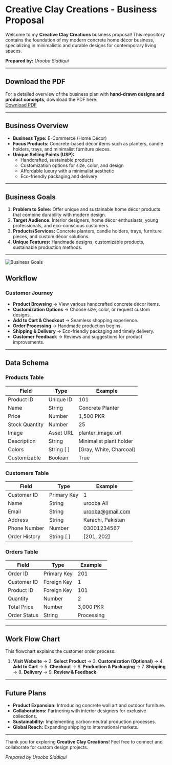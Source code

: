 # Creative Clay Creations - Business Proposal

Welcome to my **Creative Clay Creations** business proposal! This repository contains the foundation of my modern concrete home décor business, specializing in minimalistic and durable designs for contemporary living spaces.

**Prepared by:** *Urooba Siddiqui*

---

## **Download the PDF**

For a detailed overview of the business plan with **hand-drawn designs and product concepts**, download the PDF here:\
[Download PDF](https://drive.google.com/drive/folders/1CeOgBY-sRd1MG1eUsCk4NCKP-ejw7x7G)

---

## **Business Overview**

- **Business Type:** E-Commerce (Home Décor)
- **Focus Products:** Concrete-based décor items such as planters, candle holders, trays, and minimalist furniture pieces.
- **Unique Selling Points (USP):**
  - Handcrafted, sustainable products
  - Customization options for size, color, and design
  - Affordable luxury with a minimalist aesthetic
  - Eco-friendly packaging and delivery

---

## **Business Goals**

1. **Problem to Solve:** Offer unique and sustainable home décor products that combine durability with modern design.
2. **Target Audience:** Interior designers, home décor enthusiasts, young professionals, and eco-conscious customers.
3. **Products/Services:** Concrete planters, candle holders, trays, furniture pieces, and custom décor solutions.
4. **Unique Features:** Handmade designs, customizable products, sustainable production methods.

---
![Business Goals]((https://drive.google.com/drive/folders/1CeOgBY-sRd1MG1eUsCk4NCKP-ejw7x7G)
)


## **Workflow**

### **Customer Journey**

- **Product Browsing** → View various handcrafted concrete décor items.
- **Customization Options** → Choose size, color, or request custom designs.
- **Add to Cart & Checkout** → Seamless shopping experience.
- **Order Processing** → Handmade production begins.
- **Shipping & Delivery** → Eco-friendly packaging and timely delivery.
- **Customer Feedback** → Reviews and suggestions for product improvements.

---

## **Data Schema**

### **Products Table**

| Field          | Type       | Example                 |
| -------------- | ---------- | ----------------------- |
| Product ID     | Unique ID  | 101                     |
| Name           | String     | Concrete Planter        |
| Price          | Number     | 1,500 PKR               |
| Stock Quantity | Number     | 25                      |
| Image          | Asset URL  | planter\_image\_url     |
| Description    | String     | Minimalist plant holder |
| Colors         | String [ ] | [Gray, White, Charcoal] |
| Customizable   | Boolean    | True                    |

### **Customers Table**

| Field         | Type        | Example                                      |
| ------------- | ----------- | -------------------------------------------- |
| Customer ID   | Primary Key | 1                                            |
| Name          | String      | urooba Ali                                   |
| Email         | String      | [urooba@gmail.com](mailto\:urooba@gmail.com) |
| Address       | String      | Karachi, Pakistan                            |
| Phone Number  | Number      | 03001234567                                  |
| Order History | String [ ]  | [201, 202]                                   |

### **Orders Table**

| Field        | Type        | Example    |
| ------------ | ----------- | ---------- |
| Order ID     | Primary Key | 201        |
| Customer ID  | Foreign Key | 1          |
| Product ID   | Foreign Key | 101        |
| Quantity     | Number      | 2          |
| Total Price  | Number      | 3,000 PKR  |
| Order Status | String      | Processing |

---

## **Work Flow Chart**

This flowchart explains the customer order process:

1. **Visit Website** → 2. **Select Product** → 3. **Customization (Optional)** → 4. **Add to Cart** → 5. **Checkout** → 6. **Production & Packaging** → 7. **Shipping** → 8. **Delivery** → 9. **Review & Feedback**

---

## **Future Plans**

- **Product Expansion:** Introducing concrete wall art and outdoor furniture.
- **Collaborations:** Partnering with interior designers for exclusive collections.
- **Sustainability:** Implementing carbon-neutral production processes.
- **Global Reach:** Expanding shipping to international markets.

---

Thank you for exploring **Creative Clay Creations**! Feel free to connect and collaborate for custom design projects.

*Prepared by Urooba Siddiqui*



